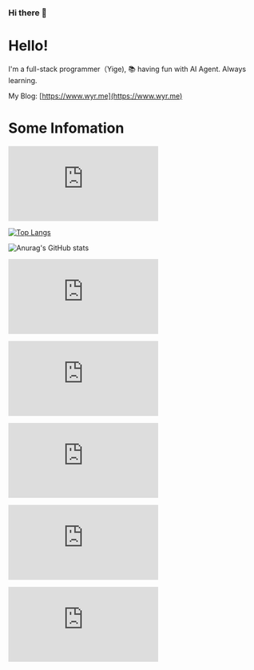 ### Hi there 👋
# Hello!

I'm a full-stack programmer（Yige), 📚 having fun with AI Agent. Always learning.

My Blog: [https://www.wyr.me](https://www.wyr.me)

# Some Infomation

![visitors](https://util.apio.xyz/badge.php?user=yi-ge&cache=false)

[![Top Langs](https://cache.openapi.site/langs?user=yi-ge)](https://github.com/yi-ge)

![Anurag's GitHub stats](https://cache.openapi.site/stats?user=yi-ge)

![Today's Change](https://util.apio.xyz/top-langs-today.php?user=yi-ge&cache=false&cache_seconds=120)

![Top Langs Recent Week](https://util.apio.xyz/top-langs-week-svg.php?user=yi-ge&cache=false)

![Top Langs Recent Month](https://util.apio.xyz/top-langs-month-svg.php?user=yi-ge)

![Top Langs Recent Year](https://util.apio.xyz/top-langs-year-svg.php?user=yi-ge)

![Top Langs Every_6 Months](https://util.apio.xyz/top-langs-every-6-months-svg.php)
